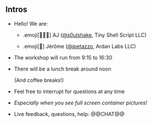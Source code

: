 ## Intros

- Hello! We are:

   - .emoji[👷🏻‍♀️] AJ ([@s0ulshake](https://twitter.com/s0ulshake), Tiny Shell Script LLC)

   - .emoji[🐳] Jérôme ([@jpetazzo](https://twitter.com/jpetazzo), Ardan Labs LLC)

- The workshop will run from 9:15 to 16:30

- There will be a lunch break around noon

  (And coffee breaks!)

- Feel free to interrupt for questions at any time

- *Especially when you see full screen container pictures!*

- Live feedback, questions, help: @@CHAT@@
